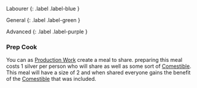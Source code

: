 Labourer
{: .label .label-blue }

General
{: .label .label-green }

Advanced
{: .label .label-purple }

### Prep Cook

You can as [Production Work](Activities#Production%20Work) create a meal to share. preparing this meal costs 1 silver per person who will share as well as some sort of [Comestible](Game/Core/Consumable.md). This meal will have a size of 2 and when shared everyone gains the benefit of the [Comestible](Game/Core/Consumable.md) that was included.
